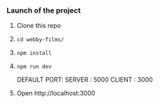 ### Launch of the project
1. Clone this repo
2. `cd webby-films/`
3. `npm install`
4. `npm run dev`    

	DEFAULT PORT:
		SERVER : 5000
		CLIENT : 3000		
		
5. Open http://localhost:3000 
